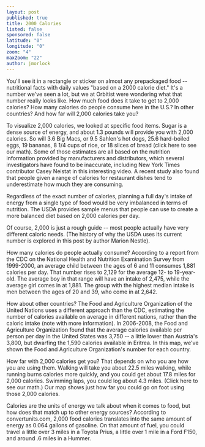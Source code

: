 ```yaml
---
layout: post
published: true
title: 2000 Calories
listed: false
sponsored: false
latitude: "0"
longitude: "0"
zoom: "4"
maxZoom: "22"
author: jmorlock
---
```


You'll see it in a rectangle or sticker on almost any prepackaged food -- nutritional facts with daily values "based on a 2000 calorie diet." It's a number we've seen a lot, but we at Orbitist were wondering what that number really looks like. How much food does it take to get to 2,000 calories? How many calories do people consume here in the U.S.? In other countries? And how far will 2,000 calories take you?

To visualize 2,000 calories, we looked at specific food items. Sugar is a dense source of energy, and about 1.3 pounds will provide you with 2,000 calories. So will 3.6 Big Macs, or 9.5 Sahlen's hot dogs, 25.6 hard-boiled eggs, 19 bananas, 8 1/4 cups of rice, or 18 slices of bread (click here to see our math). Some of those estimates are all based on the nutrition information provided by manufacturers and distributors, which several investigators have found to be inaccurate, including New York Times contributor Casey Neistat in this interesting video. A recent study also found that people given a range of calories for restaurant dishes tend to underestimate how much they are consuming.

Regardless of the exact number of calories, planning a full day's intake of energy from a single type of food would be very imbalanced in terms of nutrition. The USDA provides sample menus that people can use to create a more balanced diet based on 2,000 calories per day.

Of course, 2,000 is just a rough guide -- most people actually have very different caloric needs. (The history of why the USDA uses its current number is explored in this post by author Marion Nestle).

How many calories do people actually consume? According to a report from the CDC on the National Health and Nutrition Examination Survey from 1999-2000, an average child between the ages of 6 and 11 consumes 1,881 calories per day. That number rises to 2,129 for the average 12- to 19-year-old. The average boy in that range will have an intake of 2,475, while the average girl comes in at 1,881. The group with the highest median intake is men between the ages of 20 and 39, who come in at 2,642.

How about other countries? The Food and Agriculture Organization of the United Nations uses a different approach than the CDC, estimating the number of calories available on average in different nations, rather than the caloric intake (note with more information). In 2006-2008, the Food and Agriculture Organization found that the average calories available per person per day in the United States was 3,750 -- a little lower than Austria's 3,800, but dwarfing the 1,590 calories available in Eritrea. In this map, we've shown the Food and Agriculture Organization's number for each country.

How far with 2,000 calories get you? That depends on who you are how you are using them. Walking will take you about 22.5 miles walking, while running burns calories more quickly, and you could get about 17.8 miles for 2,000 calories. Swimming laps, you could log about 4.3 miles. (Click here to see our math.) Our map shows just how far you could go on foot using those 2,000 calories.

Calories are the units of energy we talk about when it comes to food, but how does that match up to other energy sources? According to convertunits.com, 2,000 food calories translates into the same amount of energy as 0.064 gallons of gasoline. On that amount of fuel, you could travel a little over 3 miles in a Toyota Prius, a little over 1 mile in a Ford F150, and around .6 miles in a Hummer.
